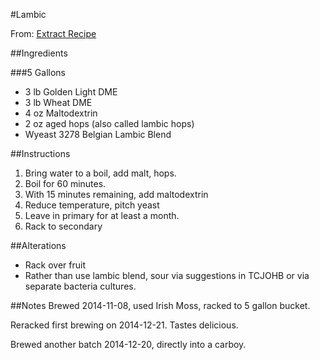 #Lambic

From: [Extract Recipe](http://www.homebrewtalk.com/f72/lambic-bos-3rd-bost-two-golds-322168)

##Ingredients


###5 Gallons
* 3 lb Golden Light DME
* 3 lb Wheat DME
* 4 oz Maltodextrin
* 2 oz aged hops (also called lambic hops)
* Wyeast 3278 Belgian Lambic Blend

##Instructions
1. Bring water to a boil, add malt, hops.
2. Boil for 60 minutes.
3. With 15 minutes remaining, add maltodextrin
4. Reduce temperature, pitch yeast
5. Leave in primary for at least a month.
6. Rack to secondary

##Alterations
* Rack over fruit
* Rather than use lambic blend, sour via suggestions in TCJOHB or via separate bacteria cultures.

##Notes
Brewed 2014-11-08, used Irish Moss, racked to 5 gallon bucket.

Reracked first brewing on 2014-12-21.  Tastes delicious.

Brewed another batch 2014-12-20, directly into a carboy.
